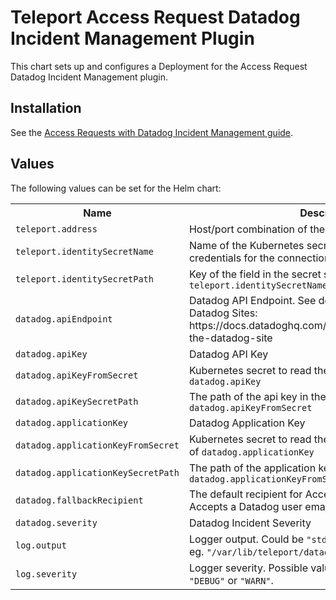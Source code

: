 # Teleport Access Request Datadog Incident Management Plugin

This chart sets up and configures a Deployment for the Access Request Datadog Incident Management plugin.

## Installation

See the [Access Requests with Datadog Incident Management guide](https://goteleport.com/docs/access-controls/access-request-plugins/datadog-hosted/).

## Values

The following values can be set for the Helm chart:

<table>
  <tr>
    <th>Name</th>
    <th>Description</th>
    <th>Type</th>
    <th>Default</th>
    <th>Required</th>
  </tr>

  <tr>
    <td><code>teleport.address</code></td>
    <td>Host/port combination of the teleport Auth Server</td>
    <td>string</td>
    <td><code>""</code></td>
    <td>yes</td>
  </tr>
  <tr>
    <td><code>teleport.identitySecretName</code></td>
    <td>Name of the Kubernetes secret that contains the credentials for the connection</td>
    <td>string</td>
    <td><code>""</code></td>
    <td>yes</td>
  </tr>
  <tr>
    <td><code>teleport.identitySecretPath</code></td>
    <td>Key of the field in the secret specified by <code>teleport.identitySecretName</code></td>
    <td>string</td>
    <td><code>"auth_id"</code></td>
    <td>yes</td>
  </tr>

  <tr>
    <td><code>datadog.apiEndpoint</code></td>
    <td>Datadog API Endpoint. See documentation for supported Datadog Sites: https://docs.datadoghq.com/getting_started/site/#access-the-datadog-site</td>
    <td>string</td>
    <td><code>"https://api.datadoghq.com"</code></td>
    <td>yes</td>
  </tr>
  <tr>
    <td><code>datadog.apiKey</code></td>
    <td>Datadog API Key</td>
    <td>string</td>
    <td><code></code></td>
    <td>yes</td>
  </tr>
  <tr>
    <td><code>datadog.apiKeyFromSecret</code></td>
    <td>Kubernetes secret to read the api key from instead of <code>datadog.apiKey</code></td>
    <td>string</td>
    <td><code>""</code></td>
    <td>no</td>
  </tr>
  <tr>
    <td><code>datadog.apiKeySecretPath</code></td>
    <td>The path of the api key in the secret described by <code>datadog.apiKeyFromSecret</code></td>
    <td>string</td>
    <td><code>"datadogApiKey"</code></td>
    <td>no</td>
  </tr>
  <tr>
    <td><code>datadog.applicationKey</code></td>
    <td>Datadog Application Key</td>
    <td>string</td>
    <td><code></code></td>
    <td>yes</td>
  </tr>
  <tr>
    <td><code>datadog.applicationKeyFromSecret</code></td>
    <td>Kubernetes secret to read the application key from instead of <code>datadog.applicationKey</code></td>
    <td>string</td>
    <td><code>""</code></td>
    <td>no</td>
  </tr>
  <tr>
    <td><code>datadog.applicationKeySecretPath</code></td>
    <td>The path of the application key in the secret described by <code>datadog.applicationKeyFromSecret</code></td>
    <td>string</td>
    <td><code>"datadogApplicationKey"</code></td>
    <td>no</td>
  </tr>
  <tr>
    <td><code>datadog.fallbackRecipient</code></td>
    <td>The default recipient for Access Request notifications. Accepts a Datadog user email or team handle.</td>
    <td>string</td>
    <td><code>""</code></td>
    <td>yes</td>
  </tr>
  <tr>
    <td><code>datadog.severity</code></td>
    <td>Datadog Incident Severity</td>
    <td>string</td>
    <td><code>"SEV-3"</code></td>
    <td>no</td>
  </tr>

  <tr>
    <td><code>log.output</code></td>
    <td>
      Logger output. Could be <code>"stdout"</code>, <code>"stderr"</code> or a file name,
      eg. <code>"/var/lib/teleport/datadog.log"</code>
    </td>
    <td>string</td>
    <td><code>"stdout"</code></td>
    <td>no</td>
  </tr>
  <tr>
    <td><code>log.severity</code></td>
    <td>
      Logger severity. Possible values are <code>"INFO"</code>, <code>"ERROR"</code>,
      <code>"DEBUG"</code> or <code>"WARN"</code>.
    </td>
    <td>string</td>
    <td><code>"INFO"</code></td>
    <td>no</td>
  </tr>
</table>
